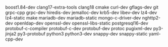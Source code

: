 boost1.84-dev
clang17-extra-tools
clang18
cmake
curl-dev
gflags-dev
git
grpc-cpp
grpc-dev
hiredis-dev
jemalloc-dev
krb5-dev
libev-dev
lz4-dev
lz4-static
make
mariadb-dev
mariadb-static
mongo-c-driver-dev
nghttp2-dev
openldap-dev
openssl-dev
openssl-libs-static
postgresql16-dev
protobuf-c-compiler
protobuf-c-dev
protobuf-dev
protoc
pugixml-dev
py3-jinja2
py3-protobuf
python3
python3-dev
snappy-dev
snappy-static
yaml-cpp-dev
